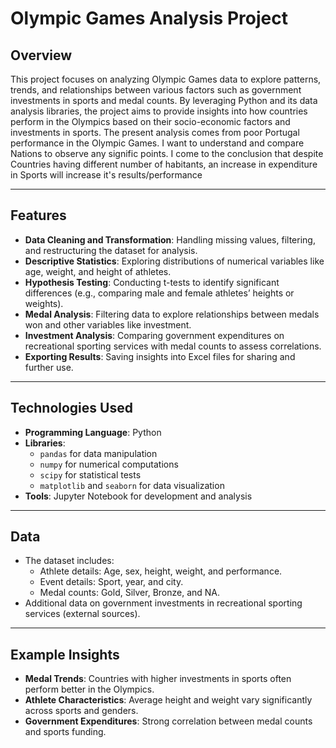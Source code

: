 # Olympic Games Analysis Project

## Overview
This project focuses on analyzing Olympic Games data to explore patterns, trends, and relationships between various factors such as government investments in sports and medal counts. By leveraging Python and its data analysis libraries, the project aims to provide insights into how countries perform in the Olympics based on their socio-economic factors and investments in sports. The present analysis comes from poor Portugal performance in the Olympic Games. I want to understand and compare Nations to observe any signific points. I come to the conclusion that despite Countries having different number of habitants, an increase in expenditure in Sports will increase it's results/performance

---

## Features
- **Data Cleaning and Transformation**: Handling missing values, filtering, and restructuring the dataset for analysis.
- **Descriptive Statistics**: Exploring distributions of numerical variables like age, weight, and height of athletes.
- **Hypothesis Testing**: Conducting t-tests to identify significant differences (e.g., comparing male and female athletes’ heights or weights).
- **Medal Analysis**: Filtering data to explore relationships between medals won and other variables like investment.
- **Investment Analysis**: Comparing government expenditures on recreational sporting services with medal counts to assess correlations.
- **Exporting Results**: Saving insights into Excel files for sharing and further use.

---

## Technologies Used
- **Programming Language**: Python
- **Libraries**:
  - `pandas` for data manipulation
  - `numpy` for numerical computations
  - `scipy` for statistical tests
  - `matplotlib` and `seaborn` for data visualization
- **Tools**: Jupyter Notebook for development and analysis

---

## Data
- The dataset includes:
  - Athlete details: Age, sex, height, weight, and performance.
  - Event details: Sport, year, and city.
  - Medal counts: Gold, Silver, Bronze, and NA.
- Additional data on government investments in recreational sporting services (external sources).

---

## Example Insights
- **Medal Trends**: Countries with higher investments in sports often perform better in the Olympics.
- **Athlete Characteristics**: Average height and weight vary significantly across sports and genders.
- **Government Expenditures**: Strong correlation between medal counts and sports funding.

